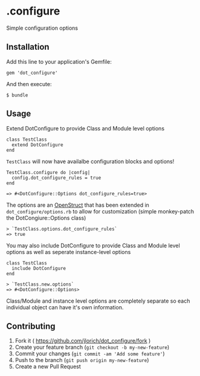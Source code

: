 # .configure

Simple configuration options

## Installation

Add this line to your application's Gemfile:

    gem 'dot_configure'

And then execute:

    $ bundle

## Usage

Extend DotConfigure to provide Class and Module level options

    class TestClass
      extend DotConfigure
    end

`TestClass` will now have availalbe configuration blocks and options!

    TestClass.configure do |config|
      config.dot_configure_rules = true
    end
    
    => #<DotConfigure::Options dot_configure_rules=true>

The options are an [OpenStruct](http://www.ruby-doc.org/stdlib-2.0/libdoc/ostruct/rdoc/OpenStruct.html) that has been extended in `dot_configure/options.rb` to allow for customization (simple monkey-patch the DotCongiure::Options class)

    > `TestClass.options.dot_configure_rules`
    => true

You may also include DotConfigure to provide Class and Module level options as well as seperate instance-level options

    class TestClass
      include DotConfigure
    end

    > `TestClass.new.options`
    => #<DotConfigure::Options>
	
Class/Module and instance level options are completely separate so each individual object can have it's own information.

## Contributing

1. Fork it ( https://github.com/jlorich/dot_configure/fork )
2. Create your feature branch (`git checkout -b my-new-feature`)
3. Commit your changes (`git commit -am 'Add some feature'`)
4. Push to the branch (`git push origin my-new-feature`)
5. Create a new Pull Request